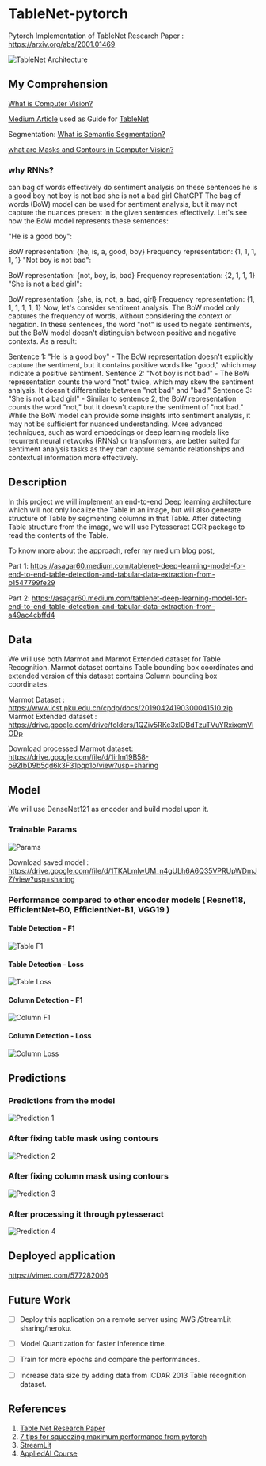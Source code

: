 # TableNet-pytorch
Pytorch Implementation of TableNet 
Research Paper : https://arxiv.org/abs/2001.01469

![TableNet Architecture](./images/model_arch.png)

## My Comprehension
[What is Computer Vision?](https://www.youtube.com/watch?v=-4E2-0sxVUM)

[Medium Article](https://asagar60.medium.com/tablenet-deep-learning-model-for-end-to-end-table-detection-and-tabular-data-extraction-from-b1547799fe29) used as Guide for [TableNet](https://arxiv.org/pdf/2001.01469.pdf)

Segmentation: [What is Semantic Segmentation?](https://www.youtube.com/watch?v=5QUmlXBb0MY)

[what are Masks and Contours in Computer Vision?](https://www.google.com/search?q=what+are+masks+and+contours+computer+vision&oq=what+are+masks+and+contours+computer+vision&gs_lcrp=EgZjaHJvbWUyBggAEEUYOdIBCDM4ODhqMGo0qAIAsAIA&sourceid=chrome&ie=UTF-8)
### why RNNs?
can bag of words effectively do sentiment analysis on these sentences
he is a good boy
not boy is not bad
she is not a bad girl
ChatGPT
The bag of words (BoW) model can be used for sentiment analysis, but it may not capture the nuances present in the given sentences effectively. Let's see how the BoW model represents these sentences:

"He is a good boy":

BoW representation: {he, is, a, good, boy}
Frequency representation: {1, 1, 1, 1, 1}
"Not boy is not bad":

BoW representation: {not, boy, is, bad}
Frequency representation: {2, 1, 1, 1}
"She is not a bad girl":

BoW representation: {she, is, not, a, bad, girl}
Frequency representation: {1, 1, 1, 1, 1, 1}
Now, let's consider sentiment analysis. The BoW model only captures the frequency of words, without considering the context or negation. In these sentences, the word "not" is used to negate sentiments, but the BoW model doesn't distinguish between positive and negative contexts. As a result:

Sentence 1: "He is a good boy" - The BoW representation doesn't explicitly capture the sentiment, but it contains positive words like "good," which may indicate a positive sentiment.
Sentence 2: "Not boy is not bad" - The BoW representation counts the word "not" twice, which may skew the sentiment analysis. It doesn't differentiate between "not bad" and "bad."
Sentence 3: "She is not a bad girl" - Similar to sentence 2, the BoW representation counts the word "not," but it doesn't capture the sentiment of "not bad."
While the BoW model can provide some insights into sentiment analysis, it may not be sufficient for nuanced understanding. More advanced techniques, such as word embeddings or deep learning models like recurrent neural networks (RNNs) or transformers, are better suited for sentiment analysis tasks as they can capture semantic relationships and contextual information more effectively.


## Description
In this project we will implement an end-to-end Deep learning architecture which will not only localize the Table in an image, but will also generate structure of Table by segmenting columns in that Table. After detecting Table structure from the image, we will use Pytesseract OCR package to read the contents of the Table.

To know more about the approach, refer my medium blog post,

Part 1: https://asagar60.medium.com/tablenet-deep-learning-model-for-end-to-end-table-detection-and-tabular-data-extraction-from-b1547799fe29

Part 2: https://asagar60.medium.com/tablenet-deep-learning-model-for-end-to-end-table-detection-and-tabular-data-extraction-from-a49ac4cbffd4

## Data
We will use both Marmot and Marmot Extended dataset for Table Recognition. Marmot dataset contains Table bounding box coordinates and extended version of this dataset contains  Column bounding box coordinates.

Marmot Dataset : https://www.icst.pku.edu.cn/cpdp/docs/20190424190300041510.zip
Marmot Extended dataset : https://drive.google.com/drive/folders/1QZiv5RKe3xlOBdTzuTVuYRxixemVIODp

Download processed Marmot dataset: https://drive.google.com/file/d/1irIm19B58-o92IbD9b5qd6k3F31pqp1o/view?usp=sharing

## Model
We will use DenseNet121 as encoder and build model upon it.

### Trainable Params
![Params](./images/trainable_params.png)

Download saved model : https://drive.google.com/file/d/1TKALmlwUM_n4gULh6A6Q35VPRUpWDmJZ/view?usp=sharing

### Performance compared to other encoder models ( Resnet18, EfficientNet-B0, EfficientNet-B1, VGG19 )

#### Table Detection - F1
![Table F1](./images/table_f1.PNG)

#### Table Detection - Loss
![Table Loss](./images/table_loss.PNG)

#### Column Detection - F1
![Column F1](./images/column_f1.PNG)

#### Column Detection - Loss
![Column Loss](./images/column_loss.PNG)

## Predictions

### Predictions from the model
![Prediction 1](./images/pred_1.PNG)

### After fixing table mask using contours
![Prediction 2](./images/pred_2.png)

### After fixing column mask using contours
![Prediction 3](./images/pred_3.png)

### After processing it through pytesseract
![Prediction 4](./images/pred_4.PNG)

## Deployed application 
https://vimeo.com/577282006


## Future Work
- [ ] Deploy this application on a remote server using AWS /StreamLit sharing/heroku.
- [ ] Model Quantization for faster inference time.
- [ ] Train for more epochs and compare the performances.
- [ ] Increase data size by adding data from ICDAR 2013 Table recognition dataset.


## References
1. [Table Net Research Paper](https://arxiv.org/abs/2001.01469)
2. [7 tips for squeezing maximum performance from pytorch](https://towardsdatascience.com/7-tips-for-squeezing-maximum-performance-from-pytorch-ca4a40951259)
3. [StreamLit](https://docs.streamlit.io/en/stable/)
4. [AppliedAI Course](https://www.appliedaicourse.com/course/11/Applied-Machine-learning-course)
